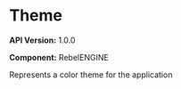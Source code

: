 # Theme

**API Version:** 1.0.0

**Component:** RebelENGINE

Represents a color theme for the application

